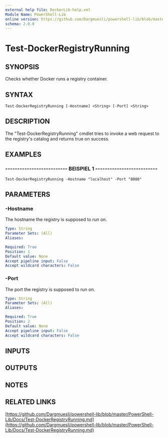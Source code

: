 ```yaml
---
external help file: DockerLib-help.xml
Module Name: PowerShell-Lib
online version: https://github.com/Dargmuesli/powershell-lib/blob/master/PowerShell-Lib/Docs/Test-DockerRegistryRunning.md
schema: 2.0.0
---
```


# Test-DockerRegistryRunning

## SYNOPSIS
Checks whether Docker runs a registry container.

## SYNTAX

```
Test-DockerRegistryRunning [-Hostname] <String> [-Port] <String>
```

## DESCRIPTION
The "Test-DockerRegistryRunning" cmdlet tries to invoke a web request to the registry's catalog and returns true on success.

## EXAMPLES

### -------------------------- BEISPIEL 1 --------------------------
```
Test-DockerRegistryRunning -Hostname "localhost" -Port "8080"
```

## PARAMETERS

### -Hostname
The hostname the registry is supposed to run on.

```yaml
Type: String
Parameter Sets: (All)
Aliases: 

Required: True
Position: 1
Default value: None
Accept pipeline input: False
Accept wildcard characters: False
```

### -Port
The port the registry is supposed to run on.

```yaml
Type: String
Parameter Sets: (All)
Aliases: 

Required: True
Position: 2
Default value: None
Accept pipeline input: False
Accept wildcard characters: False
```

## INPUTS

## OUTPUTS

## NOTES

## RELATED LINKS

[https://github.com/Dargmuesli/powershell-lib/blob/master/PowerShell-Lib/Docs/Test-DockerRegistryRunning.md](https://github.com/Dargmuesli/powershell-lib/blob/master/PowerShell-Lib/Docs/Test-DockerRegistryRunning.md)


